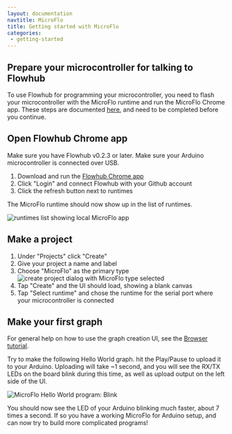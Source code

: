 ```yaml
---
layout: documentation
navtitle: MicroFlo
title: Getting started with MicroFlo
categories:
 - getting-started
---
```


## Prepare your microcontroller for talking to Flowhub

To use Flowhub for programming your microcontroller, you need to flash your microcontroller
with the MicroFlo runtime and run the MicroFlo Chrome app. These steps are documented
[here](https://github.com/jonnor/microflo/blob/master/doc/arduino-getstarted.md), and need
to be completed before you continue.


## Open Flowhub Chrome app

Make sure you have Flowhub v0.2.3 or later.
Make sure your Arduino microcontroller is connected over USB.

1. Download and run the [Flowhub Chrome app](https://chrome.google.com/webstore/detail/flowhub/aacpjichompfhafnciggfpfdpfododlk)
2. Click "Login" and connect Flowhub with your Github account
3. Click the refresh button next to runtimes

The MicroFlo runtime should now show up in the list of runtimes.

![runtimes list showing local MicroFlo app](../images/microflo01-runtimes.png)


## Make a project

1.  Under "Projects" click "Create"
2.  Give your project a name and label
3.  Choose "MicroFlo" as the primary type
    ![create project dialog with MicroFlo type selected](../images/microflo02-create-project.png)
4.  Tap "Create" and the UI should load, showing a blank canvas
5.  Tap "Select runtime" and chose the runtime for the serial port where your microcontroller is connected

## Make your first graph

For general help on how to use the graph creation UI, see the [Browser tutorial](../getting-started-browser).

Try to make the following Hello World graph. hit the Play/Pause to upload it to your Arduino.
Uploading will take ~1 second, and you will see the RX/TX LEDs on the board blink during this time,
as well as upload output on the left side of the UI.

![MicroFlo Hello World program: Blink](../images/microflo03-blink.png)

You should now see the LED of your Arduino blinking much faster, about 7 times a second.
If so you have a working MicroFlo for Arduino setup, and can now try to build more complicated programs!

